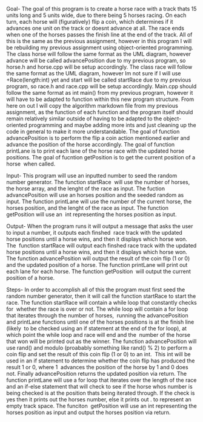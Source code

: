 Goal- The goal of this program is to create a horse race with a track thats 15 units long and 5 units wide,
due to there being 5 horses racing. On each turn, each horse will (figuratively) flip a coin, which determines if it
advances one unit on the track or doesnt advance at all. The race ends when one of the horses passes the finish line
at the end of the track. All of this is the same as the previous assignment, however in this program I will be
rebuilding my previous assignment using object-oriented programming. The class horse will follow the same format as
the UML diagram, however advance will be called advancePosition due to my previous program, so horse.h and horse.cpp
will be setup accordingly. The class race will follow the same format as the UML diagram, however Im not sure if I
will use +Race(length:int) yet and start will be called startRace due to my previous program, so race.h and race.cpp
will be setup accordingly. Main.cpp should follow the same format as int main() from my previous program, however it
will have to be adapted to function within this new program structure. From here on out I will copy the algorithm
markdown file from my previous assignment, as the function of each function and the program itself should remain 
relatively similar outside of having to be adapted to the object-oriented programming and maybe adding more ints
and just cleaning up the code in general to make it more understandable. The goal of function advancePosition is to
 perform the flip a coin action mentioned earlier and advance the
position of the horse accordingly. The goal of function printLane is to print each lane of the horse race
with the updated horse positions. The goal of fucntion getPosition is to get the current position of a horse 
when called.

Input- This program will use an inputted number to seed the random number generator. The function startRace 
will use the number of horses, the horse array, and the lenght of the race as input. The fuction advancePosition
will use an horses position and the seeded random as input. The function printLane will use the number of the
current horse, the horses position, and the lenght of the race as input. The function getPosition will use an 
int representing the horses position as input.

Output- When the program runs it will output a message that asks the user to input a number, it outputs each finshed 
race track with the updated horse positions until a horse wins, and then it displays which horse won. The 
function startRace will output each finshed race track with the updated horse positions until a horse wins, and then it
displays which horse won. The function advancePosition will output the result of the coin flip (1 or 0) and the
updated position of a horse. The function printLane will print out each lane for each horse. The function getPosition 
will output the current position of a horse.

Steps- In order to accomplish all of this the program must first seed the random number generator, then it will call
the function startRace to start the race. The function startRace will contain a while loop that constantly checks for 
whether the race is over or not. The while loop will contain a for loop that iterates through the number of horses, 
running the advancePosition and printLane functions until one of the horses positions is at the finish line (likely 
to be checked using an if statement at the end of the for loop), at which point the while loop and race will end and the 
number of the horse that won will be printed out as the winner. The function advancePosition will use rand() and modulo
(proabably something like rand() % 2) to perform a coin flip and set the result of this coin flip (1 or 0) to an int. 
This int will be used in an if statement to determine whether the coin flip has produced the result 1 or 0, where 1 
advances the position of the horse by 1 and 0 does not. Finally advancePosition returns the updated position via return.
The function printLane will use a for loop that iterates over the length of the race and an if-else statement that will
check to see if the horse whos number is being checked is at the position thats being iterated through. If the check
is yes then it prints out the horses number, else it prints out . to represent an empty track space. The funciton 
getPosition will use an int representing the horses position as input and output the horses position via return. 

